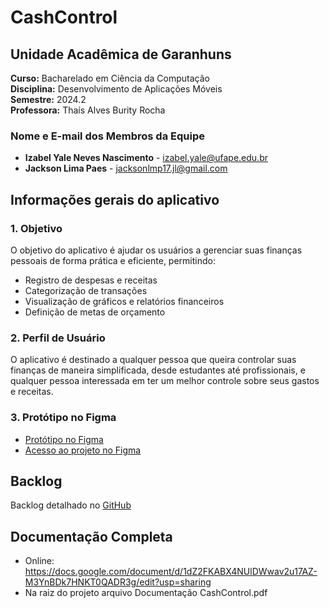 # CashControl

## Unidade Acadêmica de Garanhuns  
**Curso:** Bacharelado em Ciência da Computação  
**Disciplina:** Desenvolvimento de Aplicações Móveis  
**Semestre:** 2024.2  
**Professora:** Thaís Alves Burity Rocha

### Nome e E-mail dos Membros da Equipe
- **Izabel Yale Neves Nascimento** - [izabel.yale@ufape.edu.br](mailto:izabel.yale@ufape.edu.br)
- **Jackson Lima Paes** - [jacksonlmp17.jl@gmail.com](mailto:jacksonlmp17.jl@gmail.com)

## Informações gerais do aplicativo

### 1. Objetivo
O objetivo do aplicativo é ajudar os usuários a gerenciar suas finanças pessoais de forma prática e eficiente, permitindo:
- Registro de despesas e receitas
- Categorização de transações
- Visualização de gráficos e relatórios financeiros
- Definição de metas de orçamento

### 2. Perfil de Usuário
O aplicativo é destinado a qualquer pessoa que queira controlar suas finanças de maneira simplificada, desde estudantes até profissionais, e qualquer pessoa interessada em ter um melhor controle sobre seus gastos e receitas.

### 3. Protótipo no Figma
- [Protótipo no Figma](https://www.figma.com/proto/iZQQEsllVc1Kb5QCC5haJt/CashControl?node-id=48-1023&t=HJ7jCLjnFH0inprE-1&scaling=min-zoom&content-scaling=fixed&page-id=17%3A25)
- [Acesso ao projeto no Figma](https://www.figma.com/design/iZQQEsllVc1Kb5QCC5haJt/CashControl?node-id=17-25&t=AGfbbZfO8HlhNHLv-1)

## Backlog
Backlog detalhado no [GitHub](https://github.com/jacksonlmp/cash_control/issues)

## Documentação Completa
- Online: https://docs.google.com/document/d/1dZ2FKABX4NUlDWwav2u17AZ-M3YnBDk7HNKT0QADR3g/edit?usp=sharing
- Na raiz do  projeto arquivo Documentação CashControl.pdf
